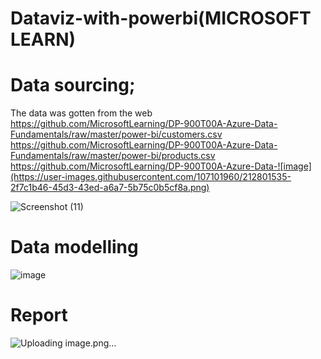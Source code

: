 # Dataviz-with-powerbi(MICROSOFT LEARN)
# Data sourcing;
The data was gotten from the web
 https://github.com/MicrosoftLearning/DP-900T00A-Azure-Data-Fundamentals/raw/master/power-bi/customers.csv
  https://github.com/MicrosoftLearning/DP-900T00A-Azure-Data-Fundamentals/raw/master/power-bi/products.csv
  https://github.com/MicrosoftLearning/DP-900T00A-Azure-Data-![image](https://user-images.githubusercontent.com/107101960/212801535-2f7c1b46-45d3-43ed-a6a7-5b75c0b5cf8a.png)

![Screenshot (11)](https://user-images.githubusercontent.com/107101960/212800377-3bce44bf-51be-41ef-a68f-8c0300acf671.png)

# Data modelling

![image](https://user-images.githubusercontent.com/107101960/212801638-2f576588-8247-4079-8690-13f702d21b2c.png)


# Report
![Uploading image.png…]()
